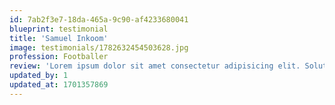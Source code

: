 ```yaml
---
id: 7ab2f3e7-18da-465a-9c90-af4233680041
blueprint: testimonial
title: 'Samuel Inkoom'
image: testimonials/1782632454503628.jpg
profession: Footballer
review: 'Lorem ipsum dolor sit amet consectetur adipisicing elit. Soluta facere delectus qui placeat inventore consectetur repellendus optio debitis.'
updated_by: 1
updated_at: 1701357869
---
```

